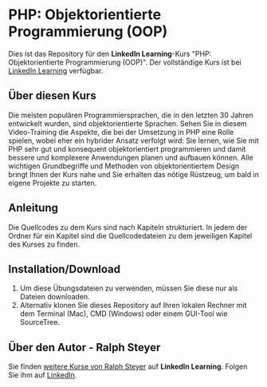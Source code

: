 # PHP: Objektorientierte Programmierung (OOP)
Dies ist das Repository für den **LinkedIn Learning**-Kurs "PHP: Objektorientierte Programmierung (OOP)". Der vollständige Kurs ist bei [LinkedIn Learning](https://de.linkedin.com/learning/php-objektorientierte-programmierung-oop) verfügbar.

## Über diesen Kurs
Die meisten populären Programmiersprachen, die in den letzten 30 Jahren entwickelt wurden, sind objektorientierte Sprachen. Sehen Sie in diesem Video-Training die Aspekte, die bei der Umsetzung in PHP eine Rolle spielen, wobei eher ein hybrider Ansatz verfolgt wird: Sie lernen, wie Sie mit PHP sehr gut und konsequent objektorientiert programmieren und damit bessere und komplexere Anwendungen planen und aufbauen können. Alle wichtigen Grundbegriffe und Methoden von objektorientiertem Design bringt Ihnen der Kurs nahe und Sie erhalten das nötige Rüstzeug, um bald in eigene Projekte zu starten. 

## Anleitung
Die Quellcodes zu dem Kurs sind nach Kapiteln strukturiert. In jedem der Ordner für ein Kapitel sind die Quellcodedateien zu dem jeweiligen Kapitel des Kurses zu finden.

## Installation/Download
1. Um diese Übungsdateien zu verwenden, müssen Sie diese nur als Dateien downloaden.
2. Alternativ klonen Sie dieses Repository auf Ihren lokalen Rechner mit dem Terminal (Mac), CMD (Windows) oder einem GUI-Tool wie SourceTree.

## Über den Autor - Ralph Steyer
Sie finden [weitere Kurse von Ralph Steyer](https://www.linkedin.com/learning/instructors/ralph-steyer) auf **LinkedIn Learning**. Folgen Sie ihm auf [LinkedIn](https://www.linkedin.com/in/ralph-steyer-a69781/?trk=lil_instructor). 
